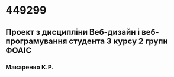 # 449299
## Проект з дисципліни Веб-дизайн і веб-програмування студента 3 курсу 2 групи ФОАІС
### Макаренко К.Р.
